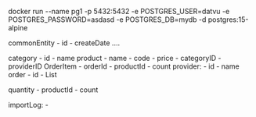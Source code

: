 docker run --name pg1 -p 5432:5432 -e POSTGRES_USER=datvu -e POSTGRES_PASSWORD=asdasd -e POSTGRES_DB=mydb -d postgres:15-alpine

commonEntity
    - id
    - createDate
    ....

category
    - id
    - name
product
    - name
    - code
    - price
    - categoryID
    - providerID
OrderItem
    - orderId
    - productId
    - count
provider:
    - id
    - name
order
    - id
    - List<OrderItem>

quantity
    - productId
    - count

importLog:
    - 
